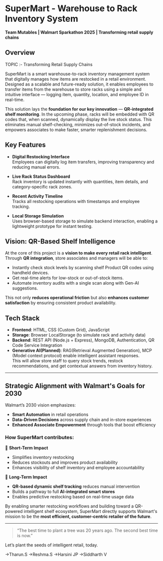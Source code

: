 # SuperMart - Warehouse to Rack Inventory System  
**Team Mutables | Walmart Sparkathon 2025 | Transforming retail supply chains**

## Overview  
TOPIC :- Transforming Retail Supply Chains

SuperMart is a smart warehouse-to-rack inventory management system that digitally manages how items are restocked in a retail environment. Designed as a scalable and future-ready solution, it enables employees to transfer items from the warehouse to store racks using a simple and intuitive interface — logging item, quantity, location, and employee ID in real-time.

This solution lays the **foundation for our key innovation** — **QR-integrated shelf monitoring**. In the upcoming phase, racks will be embedded with QR codes that, when scanned, dynamically display the live stock status. This eliminates manual shelf-checking, minimizes out-of-stock incidents, and empowers associates to make faster, smarter replenishment decisions.

## Key Features

- **Digital Restocking Interface**  
  Employees can digitally log item transfers, improving transparency and reducing manual errors.

- **Live Rack Status Dashboard**  
  Rack inventory is updated instantly with quantities, item details, and category-specific rack zones.

- **Recent Activity Timeline**  
  Tracks all restocking operations with timestamps and employee tracking.

- **Local Storage Simulation**  
  Uses browser-based storage to simulate backend interaction, enabling a lightweight prototype for instant testing.

## Vision: QR-Based Shelf Intelligence  
At the core of this project is a **vision to make every retail rack intelligent**. Through **QR integration**, store associates and managers will be able to:

- Instantly check stock levels by scanning shelf Product QR codes using handheld devices.
- Get real-time alerts for low-stock or out-of-stock items.
- Automate inventory audits with a single scan along with Gen-AI suggestions.

This not only **reduces operational friction** but also **enhances customer satisfaction** by ensuring consistent product availability.

## Tech Stack

- **Frontend**: HTML, CSS (Custom Grid), JavaScript
- **Storage**: Browser LocalStorage (to simulate rack and activity data)
- **Backend**: REST API (Node.js + Express), MongoDB, Authentication, QR Code Service Integration
- **Generative AI(Planned)**: RAG(Retrieval Augmented Generation), MCP (Model context protocol)  enable intelligent assistant responses.  
  This will allow store staff to query stock trends, restock recommendations, and get contextual answers from inventory history.

---

## Strategic Alignment with Walmart's Goals for 2030

Walmart’s 2030 vision emphasizes:

- **Smart Automation** in retail operations  
- **Data-Driven Decisions** across supply chain and in-store experiences  
- **Enhanced Associate Empowerment** through tools that boost efficiency

### How SuperMart contributes:

🔹 **Short-Term Impact**  
- Simplifies inventory restocking  
- Reduces stockouts and improves product availability  
- Enhances visibility of shelf inventory and employee accountability  

🔹 **Long-Term Impact**  
- **QR-based dynamic shelf tracking** reduces manual intervention  
- Builds a pathway to full **AI-integrated smart stores**  
- Enables predictive restocking based on real-time usage data

By enabling smarter restocking workflows and building toward a QR-powered intelligent shelf ecosystem, SuperMart directly supports Walmart's mission to be the **most efficient, customer-centric retailer of the future**.

---

> “The best time to plant a tree was 20 years ago. The second best time is now.”  

Let’s plant the seeds of intelligent retail, today.


->Tharun.S 
->Reshma.S
->Harsini JP 
->Siddharth V

